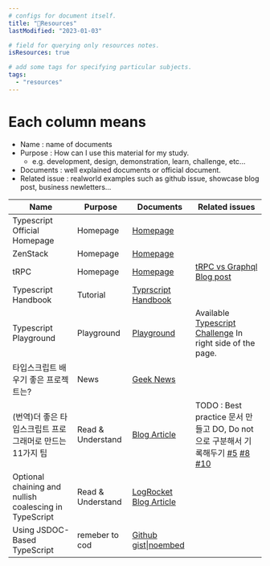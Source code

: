 ```yaml
---
# configs for document itself.
title: "🚚Resources"
lastModified: "2023-01-03"

# field for querying only resources notes.
isResources: true

# add some tags for specifying particular subjects.
tags:
  - "resources"
---
```

# Each column means
- Name : name of documents
- Purpose : How can I use this material for my study.
	- e.g. development, design, demonstration, learn, challenge, etc...
- Documents : well explained documents or official document.
- Related issue : realworld examples such as github issue, showcase blog post, business newletters...

| Name                                                     | Purpose           | Documents                                                                                             | Related issues                                                                                                                                                                                                                                                                                                                                                   |
| -------------------------------------------------------- | ----------------- | ----------------------------------------------------------------------------------------------------- | ---------------------------------------------------------------------------------------------------------------------------------------------------------------------------------------------------------------------------------------------------------------------------------------------------------------------------------------------------------------- |
| Typescript Official Homepage                             | Homepage          | [Homepage](https://www.typescriptlang.org/)                                                           |                                                                                                                                                                                                                                                                                                                                                                  |
| ZenStack                                                 | Homepage          | [Homepage](https://zenstack.dev/)                                                                     |                                                                                                                                                                                                                                                                                                                                                                  |
| tRPC                                                     | Homepage          | [Homepage](https://trpc.io/)                                                                          | [tRPC vs Graphql Blog post](https://cleancommit.io/blog/trpc-vs-graphql-how-to-choose-the-best-option-for-your-next-project/)                                                                                                                                                                                                                                    |
| Typescript Handbook                                      | Tutorial          | [Typrscript Handbook](https://www.typescriptlang.org/docs/handbook/intro.html)                        |                                                                                                                                                                                                                                                                                                                                                                  |
| Typescript Playground                                    | Playground        | [Playground](https://www.typescriptlang.org/play)                                                     | Available [Typescript Challenge](https://github.com/type-challenges/type-challenges) In right side of the page.                                                                                                                                                                                                                                                  |
| 타입스크립트 배우기 좋은 프로젝트는?                     | News              | [Geek News](https://news.hada.io/topic?id=8155)                                                       |                                                                                                                                                                                                                                                                                                                                                                  |
| (번역)더 좋은 타입스크립트 프로그래머로 만드는 11가지 팁 | Read & Understand | [Blog Article](https://velog.io/@lky5697/11-tips-that-help-you-become-a-better-typescript-programmer) | TODO : Best practice 문서 만들고 DO, Do not 으로 구분해서 기록해두기 [#5](https://www.typescriptlang.org/docs/handbook/2/conditional-types.html#distributive-conditional-types) [#8](https://www.w3schools.com/typescript/typescript_tuples.php) [#10](https://www.typescriptlang.org/docs/handbook/2/conditional-types.html#inferring-within-conditional-types) |
| Optional chaining and nullish coalescing in TypeScript   | Read & Understand | [LogRocket Blog Article](https://blog.logrocket.com/optional-chaining-nullish-coalescing-typescript/) |                                                                                                                                                                                                                                                                                                                                                                  |
| Using JSDOC-Based TypeScript                             | remeber to cod    | [Github gist\|noembed](https://gist.github.com/DeruiDENG/074b15de1ebc23ee8d307c14198c1231)            |                                                                                                                                                                                                                                                                                                                                                                  |


